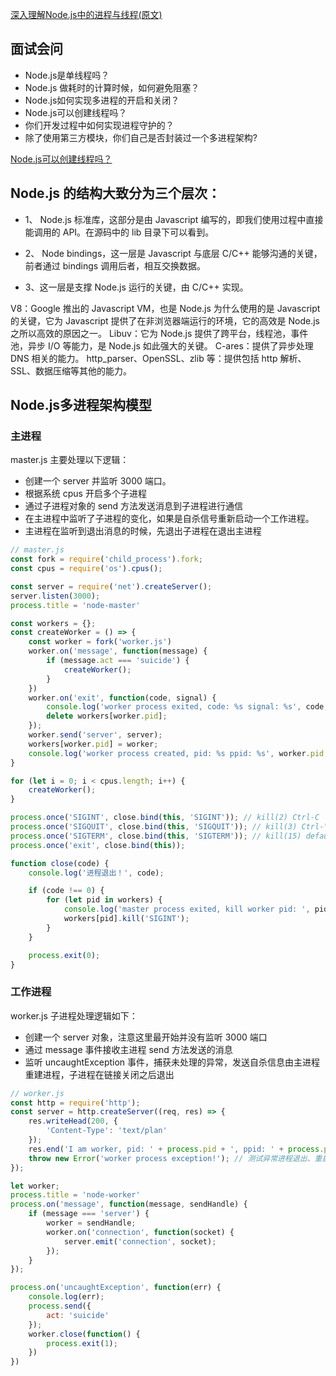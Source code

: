 [深入理解Node.js中的进程与线程(原文)](http://www.inode.club/node/processAndThread.html#%E6%96%87%E7%AB%A0%E5%AF%BC%E8%A7%88)

## 面试会问

* Node.js是单线程吗？
* Node.js 做耗时的计算时候，如何避免阻塞？
* Node.js如何实现多进程的开启和关闭？
* Node.js可以创建线程吗？
* 你们开发过程中如何实现进程守护的？
* 除了使用第三方模块，你们自己是否封装过一个多进程架构?

[Node.js可以创建线程吗？](https://segmentfault.com/a/1190000014926921)

##  Node.js 的结构大致分为三个层次：

* 1、 Node.js 标准库，这部分是由 Javascript 编写的，即我们使用过程中直接能调用的 API。在源码中的 lib 目录下可以看到。

* 2、 Node bindings，这一层是 Javascript 与底层 C/C++ 能够沟通的关键，前者通过 bindings 调用后者，相互交换数据。

* 3、这一层是支撑 Node.js 运行的关键，由 C/C++ 实现。

V8：Google 推出的 Javascript VM，也是 Node.js 为什么使用的是 Javascript 的关键，它为 Javascript 提供了在非浏览器端运行的环境，它的高效是 Node.js 之所以高效的原因之一。
Libuv：它为 Node.js 提供了跨平台，线程池，事件池，异步 I/O 等能力，是 Node.js 如此强大的关键。
C-ares：提供了异步处理 DNS 相关的能力。
http_parser、OpenSSL、zlib 等：提供包括 http 解析、SSL、数据压缩等其他的能力。

## Node.js多进程架构模型

### 主进程 

master.js 主要处理以下逻辑：

* 创建一个 server 并监听 3000 端口。
* 根据系统 cpus 开启多个子进程
* 通过子进程对象的 send 方法发送消息到子进程进行通信
* 在主进程中监听了子进程的变化，如果是自杀信号重新启动一个工作进程。
* 主进程在监听到退出消息的时候，先退出子进程在退出主进程

``` javascript
// master.js
const fork = require('child_process').fork;
const cpus = require('os').cpus();

const server = require('net').createServer();
server.listen(3000);
process.title = 'node-master'

const workers = {};
const createWorker = () => {
    const worker = fork('worker.js')
    worker.on('message', function(message) {
        if (message.act === 'suicide') {
            createWorker();
        }
    })
    worker.on('exit', function(code, signal) {
        console.log('worker process exited, code: %s signal: %s', code, signal);
        delete workers[worker.pid];
    });
    worker.send('server', server);
    workers[worker.pid] = worker;
    console.log('worker process created, pid: %s ppid: %s', worker.pid, process.pid);
}

for (let i = 0; i < cpus.length; i++) {
    createWorker();
}

process.once('SIGINT', close.bind(this, 'SIGINT')); // kill(2) Ctrl-C
process.once('SIGQUIT', close.bind(this, 'SIGQUIT')); // kill(3) Ctrl-\
process.once('SIGTERM', close.bind(this, 'SIGTERM')); // kill(15) default
process.once('exit', close.bind(this));

function close(code) {
    console.log('进程退出！', code);

    if (code !== 0) {
        for (let pid in workers) {
            console.log('master process exited, kill worker pid: ', pid);
            workers[pid].kill('SIGINT');
        }
    }

    process.exit(0);
}
```

### 工作进程

worker.js 子进程处理逻辑如下：

* 创建一个 server 对象，注意这里最开始并没有监听 3000 端口
* 通过 message 事件接收主进程 send 方法发送的消息
* 监听 uncaughtException 事件，捕获未处理的异常，发送自杀信息由主进程重建进程，子进程在链接关闭之后退出

``` javascript
// worker.js
const http = require('http');
const server = http.createServer((req, res) => {
    res.writeHead(200, {
        'Content-Type': 'text/plan'
    });
    res.end('I am worker, pid: ' + process.pid + ', ppid: ' + process.ppid);
    throw new Error('worker process exception!'); // 测试异常进程退出、重启
});

let worker;
process.title = 'node-worker'
process.on('message', function(message, sendHandle) {
    if (message === 'server') {
        worker = sendHandle;
        worker.on('connection', function(socket) {
            server.emit('connection', socket);
        });
    }
});

process.on('uncaughtException', function(err) {
    console.log(err);
    process.send({
        act: 'suicide'
    });
    worker.close(function() {
        process.exit(1);
    })
})
```


